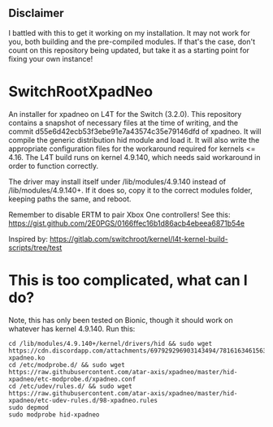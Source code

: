 ## Disclaimer
I battled with this to get it working on my installation. It may not work for you, both building and the pre-compiled modules. If that's the case, don't count on this repository being updated, but take it as a starting point for fixing your own instance!

# SwitchRootXpadNeo
An installer for xpadneo on L4T for the Switch (3.2.0). This repository contains a snapshot of necessary files at the time of writing, and the commit d55e6d42ecb53f3ebe91e7a43574c35e79146dfd of xpadneo. It will compile the generic distribution hid module and load it. It will also write the appropriate configuration files for the workaround required for kernels <= 4.16. The L4T build runs on kernel 4.9.140, which needs said workaround in order to function correctly.

The driver may install itself under /lib/modules/4.9.140 instead of /lib/modules/4.9.140+. If it does so, copy it to the correct modules folder, keeping paths the same, and reboot.

Remember to disable ERTM to pair Xbox One controllers!
See this: https://gist.github.com/2E0PGS/0166ffec16b1d86acb4ebeea6871b54e

Inspired by: https://gitlab.com/switchroot/kernel/l4t-kernel-build-scripts/tree/test

# This is too complicated, what can I do?

Note, this has only been tested on Bionic, though it should work on whatever has kernel 4.9.140.
Run this:

```
cd /lib/modules/4.9.140+/kernel/drivers/hid && sudo wget https://cdn.discordapp.com/attachments/697929296903143494/781616346156367892/hid-xpadneo.ko
cd /etc/modprobe.d/ && sudo wget https://raw.githubusercontent.com/atar-axis/xpadneo/master/hid-xpadneo/etc-modprobe.d/xpadneo.conf
cd /etc/udev/rules.d/ && sudo wget https://raw.githubusercontent.com/atar-axis/xpadneo/master/hid-xpadneo/etc-udev-rules.d/98-xpadneo.rules
sudo depmod
sudo modprobe hid-xpadneo
```
